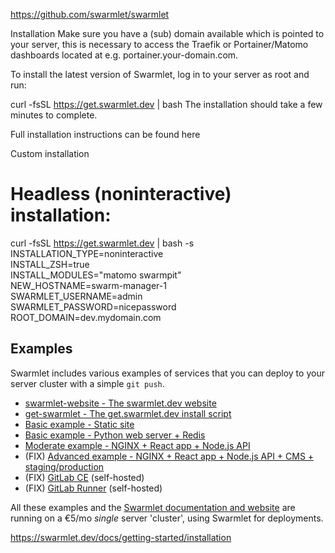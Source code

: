 https://github.com/swarmlet/swarmlet

Installation
Make sure you have a (sub) domain available which is pointed to your server, this is necessary to access the Traefik or Portainer/Matomo dashboards located at e.g. portainer.your-domain.com.

To install the latest version of Swarmlet, log in to your server as root and run:

curl -fsSL https://get.swarmlet.dev | bash
The installation should take a few minutes to complete.

Full installation instructions can be found here

Custom installation
# Headless (noninteractive) installation:
curl -fsSL https://get.swarmlet.dev | bash -s \
  INSTALLATION_TYPE=noninteractive \
  INSTALL_ZSH=true \
  INSTALL_MODULES="matomo swarmpit" \
  NEW_HOSTNAME=swarm-manager-1 \
  SWARMLET_USERNAME=admin \
  SWARMLET_PASSWORD=nicepassword \
  ROOT_DOMAIN=dev.mydomain.com

  ## Examples

Swarmlet includes various examples of services that you can deploy to your server cluster with a simple `git push`.

*   [swarmlet-website - The swarmlet.dev website](https://github.com/swarmlet/swarmlet-website)
*   [get-swarmlet - The get.swarmlet.dev install script](https://github.com/swarmlet/swarmlet/tree/master/examples)
*   [Basic example - Static site](https://github.com/swarmlet/swarmlet/tree/master/examples)
*   [Basic example - Python web server + Redis](https://github.com/swarmlet/swarmlet/tree/master/examples)
*   [Moderate example - NGINX + React app + Node.js API](https://github.com/swarmlet/swarmlet/tree/master/examples)
*   (FIX) [Advanced example - NGINX + React app + Node.js API + CMS + staging/production](https://github.com/swarmlet/swarmlet/tree/master/examples)
*   (FIX) [GitLab CE](https://github.com/swarmlet/swarmlet/tree/master/examples) (self-hosted)
*   (FIX) [GitLab Runner](https://github.com/swarmlet/swarmlet/tree/master/examples) (self-hosted)

All these examples and the [Swarmlet documentation and website](https://swarmlet.dev) are running on a €5/mo *single* server 'cluster', using Swarmlet for deployments.

https://swarmlet.dev/docs/getting-started/installation